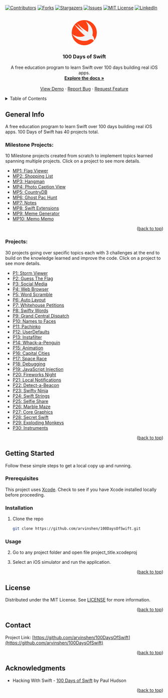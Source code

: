 <div id="top"></div>

<!-- PROJECT SHIELDS -->
<!--
*** I'm using markdown "reference style" links for readability.
*** Reference links are enclosed in brackets [ ] instead of parentheses ( ).
*** See the bottom of this document for the declaration of the reference variables
*** for contributors-url, forks-url, etc. This is an optional, concise syntax you may use.
*** https://www.markdownguide.org/basic-syntax/#reference-style-links
-->
[![Contributors][contributors-shield]][contributors-url]
[![Forks][forks-shield]][forks-url]
[![Stargazers][stars-shield]][stars-url]
[![Issues][issues-shield]][issues-url]
[![MIT License][license-shield]][license-url]
[![LinkedIn][linkedin-shield]][linkedin-url]



<!-- PROJECT LOGO -->
<br />
<div align="center">
  <a href="https://github.com/arvinshen/100DaysOfSwift">
    <img src="assets/logo.png" alt="Logo" width="80" height="80">
  </a>

<h3 align="center">100 Days of Swift</h3>

  <p align="center">
    A free education program to learn Swift over 100 days building real iOS apps.
    <br />
    <a href="https://github.com/arvinshen/100DaysOfSwift"><strong>Explore the docs »</strong></a>
    <br />
    <br />
    <a href="https://github.com/arvinshen/100DaysOfSwift">View Demo</a>
    ·
    <a href="https://github.com/arvinshen/100DaysOfSwift/issues">Report Bug</a>
    ·
    <a href="https://github.com/arvinshen/100DaysOfSwift/issues">Request Feature</a>
  </p>
</div>



<!-- TABLE OF CONTENTS -->
<details>
  <summary>Table of Contents</summary>
  <ol>
    <li>
      <a href="#general-info">General Info</a>
    </li>
    <li>
      <a href="#getting-started">Getting Started</a>
      <ul>
        <li><a href="#prerequisites">Prerequisites</a></li>
        <li><a href="#installation">Installation</a></li>
        <li><a href="#usage">Usage</a></li>
      </ul>
    </li>
    <li><a href="#license">License</a></li>
    <li><a href="#contact">Contact</a></li>
    <li><a href="#acknowledgments">Acknowledgments</a></li>
  </ol>
</details>



<!-- GENERAL INFO -->
## General Info
A free education program to learn Swift over 100 days building real iOS apps.
100 Days of Swift has 40 projects total.

### Milestone Projects:
10 Milestone projects created from scratch to implement topics learned spanning multiple projects. Click on a project to see more details.

<ul>
  <li><a href="https://github.com/arvinshen/100DaysOfSwift/tree/main/milestone_project01">MP1: Flag Viewer</a></li>
  <li><a href="https://github.com/arvinshen/100DaysOfSwift/tree/main/milestone_project02">MP2: Shopping List</a></li>
  <li><a href="https://github.com/arvinshen/100DaysOfSwift/tree/main/milestone_project03">MP3: Hangman</a></li>
  <li><a href="https://github.com/arvinshen/100DaysOfSwift/tree/main/milestone_project04">MP4: Photo Caption View</a></li>
  <li><a href="https://github.com/arvinshen/100DaysOfSwift/tree/main/milestone_project05">MP5: CountryDB</a></li>
  <li><a href="https://github.com/arvinshen/100DaysOfSwift/tree/main/milestone_project06">MP6: Ghost Pac Hunt</a></li>
  <li><a href="https://github.com/arvinshen/100DaysOfSwift/tree/main/milestone_project07">MP7: Notes</li>
  <li><a href="https://github.com/arvinshen/100DaysOfSwift/tree/main/milestone_project08">MP8: Swift Extensions</a></li>
  <li><a href="https://github.com/arvinshen/100DaysOfSwift/tree/main/milestone_project09">MP9: Meme Generator</a></li>
  <li><a href="https://github.com/arvinshen/100DaysOfSwift/tree/main/cons_project10">MP10: Memo Memo</a></li>
</ul>

<p align="right">(<a href="#top">back to top</a>)</p>

### Projects:
30 projects going over specific topics each with 3 challenges at the end to build on the knowledge learned and improve the code. Click on a project to see more details.

<ul>
  <li><a href="https://github.com/arvinshen/100DaysOfSwift/tree/main/project01">P1: Storm Viewer</a></li>
  <li><a href="https://github.com/arvinshen/100DaysOfSwift/tree/main/project02">P2: Guess The Flag</a></li>
  <li><a href="https://github.com/arvinshen/100DaysOfSwift/tree/main/project03">P3: Social Media</a></li>
  <li><a href="https://github.com/arvinshen/100DaysOfSwift/tree/main/project04">P4: Web Browser</a></li>
  <li><a href="https://github.com/arvinshen/100DaysOfSwift/tree/main/project05">P5: Word Scramble</a></li>
  <li><a href="https://github.com/arvinshen/100DaysOfSwift/tree/main/project06">P6: Auto Layout</a></li>
  <li><a href="https://github.com/arvinshen/100DaysOfSwift/tree/main/project07">P7: Whitehouse Petitions</li>
  <li><a href="https://github.com/arvinshen/100DaysOfSwift/tree/main/project08">P8: Swifty Words</a></li>
  <li><a href="https://github.com/arvinshen/100DaysOfSwift/tree/main/project09">P9: Grand Central Dispatch</a></li>
  <li><a href="https://github.com/arvinshen/100DaysOfSwift/tree/main/project10">P10: Names to Faces</a></li>
  <li><a href="https://github.com/arvinshen/100DaysOfSwift/tree/main/project11">P11: Pachinko</a></li>
  <li><a href="https://github.com/arvinshen/100DaysOfSwift/tree/main/project12">P12: UserDefaults</a></li>
  <li><a href="https://github.com/arvinshen/100DaysOfSwift/tree/main/project13">P13: Instafilter</a></li>
  <li><a href="https://github.com/arvinshen/100DaysOfSwift/tree/main/project14">P14: Whack-a-Penguin</a></li>
  <li><a href="https://github.com/arvinshen/100DaysOfSwift/tree/main/project15">P15: Animation</a></li>
  <li><a href="https://github.com/arvinshen/100DaysOfSwift/tree/main/project16">P16: Capital Cities</a></li>
  <li><a href="https://github.com/arvinshen/100DaysOfSwift/tree/main/project17">P17: Space Race</a></li>
  <li><a href="https://github.com/arvinshen/100DaysOfSwift/tree/main/project18">P18: Debugging</a></li>
  <li><a href="https://github.com/arvinshen/100DaysOfSwift/tree/main/project19">P19: JavaScript Injection</a></li>
  <li><a href="https://github.com/arvinshen/100DaysOfSwift/tree/main/project20">P20: Fireworks Night</a></li>
  <li><a href="https://github.com/arvinshen/100DaysOfSwift/tree/main/project21">P21: Local Notifications</a></li>
  <li><a href="https://github.com/arvinshen/100DaysOfSwift/tree/main/project22">P22: Detect-a-Beacon</a></li>
  <li><a href="https://github.com/arvinshen/100DaysOfSwift/tree/main/project23">P23: Swifty Ninja</a></li>
  <li><a href="https://github.com/arvinshen/100DaysOfSwift/tree/main/project24">P24: Swift Strings</a></li>
  <li><a href="https://github.com/arvinshen/100DaysOfSwift/tree/main/project25">P25: Selfie Share</a></li>
  <li><a href="https://github.com/arvinshen/100DaysOfSwift/tree/main/project26">P26: Marble Maze</a></li>
  <li><a href="https://github.com/arvinshen/100DaysOfSwift/tree/main/project27">P27: Core Graphics</a></li>
  <li><a href="https://github.com/arvinshen/100DaysOfSwift/tree/main/project28">P28: Secret Swift</a></li>
  <li><a href="https://github.com/arvinshen/100DaysOfSwift/tree/main/project29">P29: Exploding Monkeys</a></li>
  <li><a href="https://github.com/arvinshen/100DaysOfSwift/tree/main/project30">P30: Instruments</a></li>  
</ul>

<p align="right">(<a href="#top">back to top</a>)</p>



<!-- GETTING STARTED -->
## Getting Started

Follow these simple steps to get a local copy up and running.

### Prerequisites

This project uses [Xcode](https://developer.apple.com/xcode/). Check to see if you have Xcode installed locally before proceeding.


### Installation

1. Clone the repo
   ```sh
   git clone https://github.com/arvinshen/100DaysOfSwift.git
   ```

### Usage

2. Go to any project folder and open file project_title.xcodeproj

3. Select an iOS simulator and run the application.

<p align="right">(<a href="#top">back to top</a>)</p>



<!-- LICENSE -->
## License

Distributed under the MIT License. See [LICENSE][license-url] for more information.

<p align="right">(<a href="#top">back to top</a>)</p>



<!-- CONTACT -->
## Contact

Project Link: [https://github.com/arvinshen/100DaysOfSwift](https://github.com/arvinshen/100DaysOfSwift)

<p align="right">(<a href="#top">back to top</a>)</p>



<!-- ACKNOWLEDGMENTS -->
## Acknowledgments

* Hacking With Swift - [100 Days of Swift] by Paul Hudson

<p align="right">(<a href="#top">back to top</a>)</p>



<!-- MARKDOWN LINKS & IMAGES -->
<!-- https://www.markdownguide.org/basic-syntax/#reference-style-links -->
[contributors-shield]: https://img.shields.io/github/contributors/arvinshen/100DaysOfSwift.svg?style=for-the-badge
[contributors-url]: https://github.com/arvinshen/100DaysOfSwift/graphs/contributors
[forks-shield]: https://img.shields.io/github/forks/arvinshen/100DaysOfSwift.svg?style=for-the-badge
[forks-url]: https://github.com/arvinshen/100DaysOfSwift/network/members
[stars-shield]: https://img.shields.io/github/stars/arvinshen/100DaysOfSwift.svg?style=for-the-badge
[stars-url]: https://github.com/arvinshen/100DaysOfSwift/stargazers
[issues-shield]: https://img.shields.io/github/issues/arvinshen/100DaysOfSwift.svg?style=for-the-badge
[issues-url]: https://github.com/arvinshen/100DaysOfSwift/issues
[license-shield]: https://img.shields.io/github/license/arvinshen/100DaysOfSwift.svg?style=for-the-badge
[license-url]: https://github.com/arvinshen/100DaysOfSwift/blob/main/LICENSE.txt
[linkedin-shield]: https://img.shields.io/badge/-LinkedIn-black.svg?style=for-the-badge&logo=linkedin&colorB=555
[linkedin-url]: https://linkedin.com/in/arvin-shen
[100 Days of Swift]: https://www.hackingwithswift.com/100
